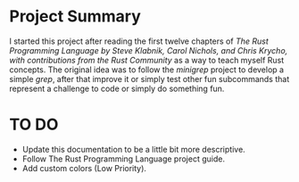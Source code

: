# Project Summary #

I started this project after reading the first twelve chapters of *The Rust Programming Language
by Steve Klabnik, Carol Nichols, and Chris Krycho, with contributions from the Rust Community* as a way to teach myself Rust concepts.
The original idea was to follow the *minigrep* project to develop a simple *grep*, after that improve it or simply test other
fun subcommands that represent a challenge to code or simply do something fun.

# TO DO #

- Update this documentation to be a little bit more descriptive.
- Follow The Rust Programming Language project guide.
- Add custom colors (Low Priority).
